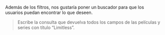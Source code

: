 Además de los filtros, nos gustaría poner un buscador para que los usuarios puedan encontrar lo que deseen.

> Escribe la consulta que devuelva todos los campos de las películas y series con título “Limitless”.

<div
  class='mu-sql-table'
  data-name='series_peliculas'
  data-columns='["titulo", "creador", "personajes", "temporadas", "estreno", "puntaje"]'
  data-rows='[
    ["Stranger Things", "The Duffer Brothers", "Eleven, Mike, Will, Dustin, Lucas, Hopper, Joyce, Nancy, Jonathan, Steve", 2, 2016, 10], 
    ["Breaking Bad", "Vince Gilligan", "Walter White, Jesse Pinkman, Gus Fring, Saul Goodman, Mike Ehrmantraut, Hank Schrader, Tuco Salamanca, Skyler White", 5, 2008, 9.7], 
    ["Limitless", "Craig Sweeny", "Brian Finch, Rebecca Harris, Spellman Boyle, Nasreen Pouran", 1, 2015, 8.5],
    ["IT", "Stephen King", "El payaso Pennywise, Beverly Marsh, Richie Tozier, Bill Denbrough, Eddie Kaspbrak, Stanley Uris, Ben Hanscom, Mike Hanlon, Georgie Denbrough", null, 2017, 8.9],
    ["Limitless", "Neil Burger", "Eddie Morra, Lindy, Carl Van Loon, Gennady, Melissa", null, 2011, 8.9]
  ]'>
</div>